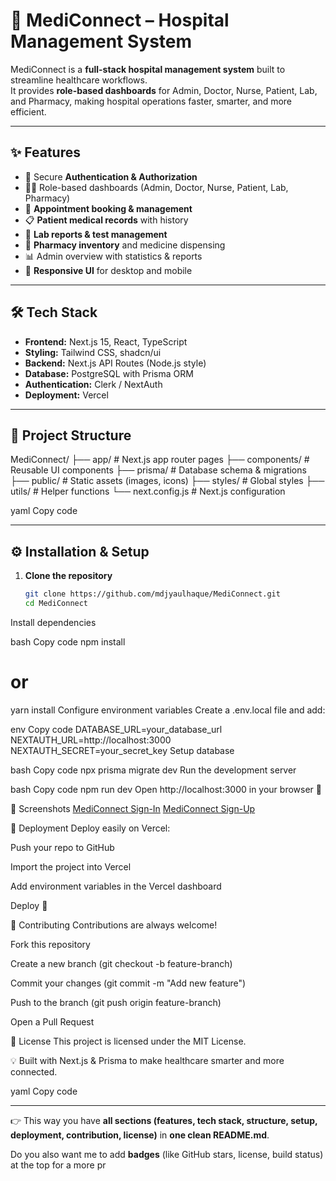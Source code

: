 # 🏥 MediConnect – Hospital Management System

MediConnect is a **full-stack hospital management system** built to streamline healthcare workflows.  
It provides **role-based dashboards** for Admin, Doctor, Nurse, Patient, Lab, and Pharmacy, making hospital operations faster, smarter, and more efficient.

---

## ✨ Features

- 🔑 Secure **Authentication & Authorization**
- 👨‍⚕️ Role-based dashboards (Admin, Doctor, Nurse, Patient, Lab, Pharmacy)
- 📅 **Appointment booking & management**
- 📋 **Patient medical records** with history
- 🧪 **Lab reports & test management**
- 💊 **Pharmacy inventory** and medicine dispensing
- 📊 Admin overview with statistics & reports
- 📱 **Responsive UI** for desktop and mobile

---

## 🛠 Tech Stack

- **Frontend:** Next.js 15, React, TypeScript  
- **Styling:** Tailwind CSS, shadcn/ui  
- **Backend:** Next.js API Routes (Node.js style)  
- **Database:** PostgreSQL with Prisma ORM  
- **Authentication:** Clerk / NextAuth  
- **Deployment:** Vercel  

---

## 📂 Project Structure

MediConnect/
├── app/ # Next.js app router pages
├── components/ # Reusable UI components
├── prisma/ # Database schema & migrations
├── public/ # Static assets (images, icons)
├── styles/ # Global styles
├── utils/ # Helper functions
└── next.config.js # Next.js configuration

yaml
Copy code

---

## ⚙️ Installation & Setup

1. **Clone the repository**
   ```bash
   git clone https://github.com/mdjyaulhaque/MediConnect.git
   cd MediConnect
Install dependencies

bash
Copy code
npm install
# or
yarn install
Configure environment variables
Create a .env.local file and add:

env
Copy code
DATABASE_URL=your_database_url
NEXTAUTH_URL=http://localhost:3000
NEXTAUTH_SECRET=your_secret_key
Setup database

bash
Copy code
npx prisma migrate dev
Run the development server

bash
Copy code
npm run dev
Open http://localhost:3000 in your browser 🚀

📸 Screenshots
[MediConnect Sign-In](assets/sign-in.png)
[MediConnect Sign-Up](assets/sign-up.png)

🚀 Deployment
Deploy easily on Vercel:

Push your repo to GitHub

Import the project into Vercel

Add environment variables in the Vercel dashboard

Deploy 🎉

🤝 Contributing
Contributions are always welcome!

Fork this repository

Create a new branch (git checkout -b feature-branch)

Commit your changes (git commit -m "Add new feature")

Push to the branch (git push origin feature-branch)

Open a Pull Request

📜 License
This project is licensed under the MIT License.

💡 Built with Next.js & Prisma to make healthcare smarter and more connected.

yaml
Copy code

---

👉 This way you have **all sections (features, tech stack, structure, setup, deployment, contribution, license)** in **one clean README.md**.  

Do you also want me to add **badges** (like GitHub stars, license, build status) at the top for a more pr
